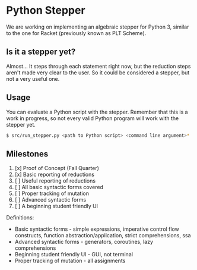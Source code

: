 # Python Stepper
We are working on implementing an algebraic stepper for Python 3, similar to the one for Racket (previously known as PLT Scheme).

## Is it a stepper yet?
Almost... It steps through each statement right now, but the reduction steps aren't made very clear to the user. So it could be considered a stepper, but not a very useful one.

## Usage
You can evaluate a Python script with the stepper. Remember that this is a work in progress, so not every valid Python program will work with the stepper yet.

```sh
$ src/run_stepper.py <path to Python script> <command line argument>*
```

## Milestones

1. [x] Proof of Concept (Fall Quarter)
1. [x] Basic reporting of reductions
1. [ ] Useful reporting of reductions
1. [ ] All basic syntactic forms covered
1. [ ] Proper tracking of mutation
1. [ ] Advanced syntactic forms 
1. [ ] A beginning student friendly UI

Definitions:

* Basic syntactic forms - simple expressions, imperative control flow constructs, function abstraction/application, strict comprehensions, ssa
* Advanced syntactic forms - generators, coroutines, lazy comprehensions
* Beginning student friendly UI - GUI, not terminal
* Proper tracking of mutation - all assignments